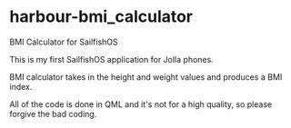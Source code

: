 harbour-bmi_calculator
======================

BMI Calculator for SailfishOS

This is my first SailfishOS application for Jolla phones.

BMI calculator takes in the height and weight values and produces a BMI index.

All of the code is done in QML and it's not for a high quality, so please forgive the bad coding.
